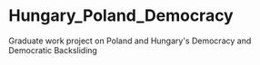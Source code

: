 # Hungary_Poland_Democracy
Graduate work project on Poland and Hungary's Democracy and Democratic Backsliding
